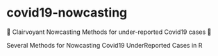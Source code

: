 # covid19-nowcasting
🔮 Clairvoyant Nowcasting Methods for under-reported Covid19 cases 🔮 

Several Methods for Nowcasting Covid19 UnderReported Cases in R 
